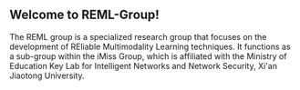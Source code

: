 ## Welcome to REML-Group!

The REML group is a specialized research group that focuses on the development of REliable Multimodality Learning techniques. It functions as a sub-group within the iMiss Group, which is affiliated with the Ministry of Education Key Lab for Intelligent Networks and Network Security, Xi'an Jiaotong University.
